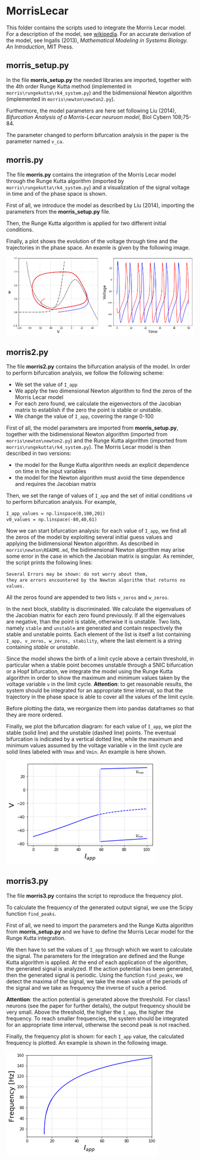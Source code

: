 # MorrisLecar

This folder contains the scripts used to integrate the Morris Lecar model. For a description of the model, see [wikipedia](https://en.wikipedia.org/wiki/Morris–Lecar_model). For an accurate derivation of the model, see Ingalls (2013), *Mathematical Modeling in Systems Biology. An Introduction*, MIT Press. 

## morris_setup.py

In the file **morris_setup.py** the needed libraries are imported, together with the 4th order Runge Kutta method (implemented in `morris\rungekutta\rk4_system.py`) and the bidimensional Newton algorithm (implemented in `morris\newton\newton2.py`). 

Furthermore, the model parameters are here set following Liu (2014), *Bifurcation Analysis of a Morris-Lecar neuruon model*, Biol Cybern 108;75-84. 

The parameter changed to perform bifurcation analysis in the paper is the parameter named `v_ca`.

## morris.py

The file **morris.py** contains the integration of the Morris Lecar model through the Runge Kutta algorithm (imported by `morris\rungekutta\rk4_system.py`) and a visualization of the signal voltage in time and of the phase space is shown. 

First of all, we introduce the model as described by Liu (2014), importing the parameters from the **morris_setup.py** file. 

Then, the Runge Kutta algorithm is applied for two different initial conditions.

Finally, a plot shows the evolution of the voltage through time and the trajectories in the phase space. An examle is given by the following image.

![alt text](https://github.com/michelestofella/morris/blob/master/Images/class2(i%3D80%2Cv0%3D-25%2C-50%2Cw0%3D0%2C01).png)

## morris2.py

The file **morris2.py** contains the bifurcation analysis of the model. In order to perform bifurcation analysis, we follow the following scheme:
* We set the value of `I_app`
* We apply the two dimensional Newton algorithm to find the zeros of the Morris Lecar model
* For each zero found, we calculate the eigenvectors of the Jacobian matrix to establish if the zero the point is stable or unstable.
* We change the value of `I_app`, covering the range 0-100

First of all, the model parameters are imported from **morris_setup.py**, together with the bidimensional Newton algorithm (imported from `morris\newton\newton2.py`) and the Runge Kutta algorithm (imported from `morris\rungekutta\rk4_system.py`).
The Morris Lecar model is then described in two versions:
* the model for the Runge Kutta algorithm needs an explicit dependence on time in the input variables
* the model for the Newton algorithm must avoid the time dependence and requires the Jacobian matrix

Then, we set the range of values of `I_app` and the set of initial conditions `v0` to perform bifurcation analysis. For example,
```
I_app_values = np.linspace(0,100,201)    
v0_values = np.linspace(-80,40,61)
```
Now we can start bifurcation analysis: for each value of `I_app`, we find all the zeros of the model by exploiting several initial guess values and applying the bidimensional Newton algorithm. 
As described in `morris\newton\README.md`, the bidimensional Newton algorithm may arise some error in the case in which the Jacobian matrix is singular. As reminder, the script prints the following lines: 
```
Several Errors may be shown: do not worry about them,
they are errors encountered by the Newton algorithm that returns no values.
```
All the zeros found are appended to two lists `v_zeros` and `w_zeros`.

In the next block, stability is discriminated. We calculate the eigenvalues of the Jacobian matrix for each zero found previously. If all the eigenvalues are negative, than the point is stable, otherwise it is unstable. 
Two lists, namely `stable` and `unstable` are generated and contain respectively the stable and unstable points. Each element of the list is itself a list containing `I_app, v_zeros, w_zeros, stability`, where the last element is a string containing *stable* or *unstable*.

Since the model shows the birth of a limit cycle above a certain threshold, in particular when a stable point becomes unstable through a SNIC bifurcation or a Hopf bifurcation, we integrate the model using the Runge Kutta algorithm in order to show the maximum and minimum values taken by the voltage variable `v` in the limit cycle. 
**Attention**: to get reasonable results, the system should be integrated for an appropriate time interval, so that the trajectory in the phase space is able to cover all the values of the limit cycle. 

Before plotting the data, we reorganize them into pandas dataframes so that they are more ordered.

Finally, we plot the bifurcation diagram: for each value of `I_app`, we plot the stable (solid line) and the unstable (dashed line) points. The eventual bifurcation is indicated by a vertical dotted line, while the maximum and minimum values assumed by the voltage variable `v` in the limit cycle are solid lines labeled with `Vmax` and `Vmin`.
An example is here shown.

![alt text](https://github.com/michelestofella/morris/blob/master/Images/class2_bif.png)

## morris3.py

The file **morris3.py** contains the script to reproduce the frequency plot. 

To calculate the frequency of the generated output signal, we use the Scipy function `find_peaks`.

First of all, we need to import the parameters and the Runge Kutta algorithm from **morris_setup.py** and we have to define the Morris Lecar model for the Runge Kutta integration.

We then have to set the values of `I_app` through which we want to calculate the signal. The parameters for the integration are defined and the Runge Kutta algorithm is applied.
At the end of each application of the algorithm, the generated signal is analyzed. If the action potential has been generated, then the generated signal is periodic. Using the function `find_peaks`, we detect the maxima of the signal, we take the mean value of the periods of the signal and we take as frequency the inverse of such a period. 

**Attention**: the action potential is generated above the threshold. For class1 neurons (see the paper for further details), the output frequency should be very small. Above the threshold, the higher the `I_app`, the higher the frequency. To reach smaller frequencies, the system should be integrated for an appropriate time interval, otherwise the second peak is not reached. 

Finally, the frequency plot is shown: for each `I_app` value, the calculated frequency is plotted. An example is shown in the following image. 

![alt text](https://github.com/michelestofella/morris/blob/master/Images/class1_freq.png)

